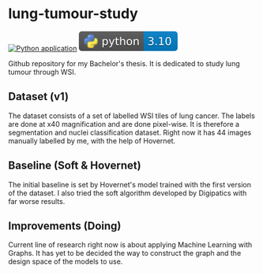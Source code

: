 # lung-tumour-study
[![Python application](https://github.com/Jerry-Master/lung-tumour-study/actions/workflows/python-app.yml/badge.svg)](https://github.com/Jerry-Master/lung-tumour-study/actions/workflows/python-app.yml) ![pyversion](py_version.svg)

Github repository for my Bachelor's thesis. It is dedicated to study lung tumour through WSI.

## Dataset (v1)

The dataset consists of a set of labelled WSI tiles of lung cancer. The labels are done at x40 magnification and are done pixel-wise. It is therefore a segmentation and nuclei classification dataset. Right now it has 44 images manually labelled by me, with the help of Hovernet.

## Baseline (Soft & Hovernet)

The initial baseline is set by Hovernet's model trained with the first version of the dataset. I also tried the soft algorithm developed by Digipatics with far worse results.

## Improvements (Doing)

Current line of research right now is about applying Machine Learning with Graphs. It has yet to be decided the way to construct the graph and the design space of the models to use.
